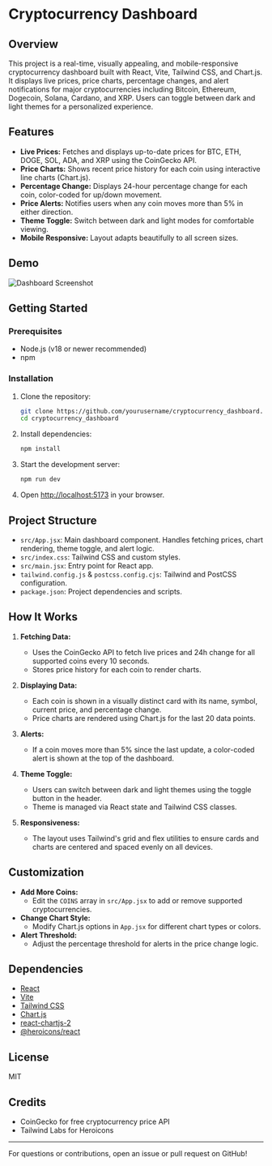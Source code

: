 
# Cryptocurrency Dashboard

## Overview
This project is a real-time, visually appealing, and mobile-responsive cryptocurrency dashboard built with React, Vite, Tailwind CSS, and Chart.js. It displays live prices, price charts, percentage changes, and alert notifications for major cryptocurrencies including Bitcoin, Ethereum, Dogecoin, Solana, Cardano, and XRP. Users can toggle between dark and light themes for a personalized experience.

## Features
- **Live Prices:** Fetches and displays up-to-date prices for BTC, ETH, DOGE, SOL, ADA, and XRP using the CoinGecko API.
- **Price Charts:** Shows recent price history for each coin using interactive line charts (Chart.js).
- **Percentage Change:** Displays 24-hour percentage change for each coin, color-coded for up/down movement.
- **Price Alerts:** Notifies users when any coin moves more than 5% in either direction.
- **Theme Toggle:** Switch between dark and light modes for comfortable viewing.
- **Mobile Responsive:** Layout adapts beautifully to all screen sizes.

## Demo
![Dashboard Screenshot](./assets/dashboard-demo.png) <!-- Add your own screenshot if available -->

## Getting Started

### Prerequisites
- Node.js (v18 or newer recommended)
- npm

### Installation
1. Clone the repository:
	```sh
	git clone https://github.com/yourusername/cryptocurrency_dashboard.git
	cd cryptocurrency_dashboard
	```
2. Install dependencies:
	```sh
	npm install
	```
3. Start the development server:
	```sh
	npm run dev
	```
4. Open [http://localhost:5173](http://localhost:5173) in your browser.

## Project Structure

- `src/App.jsx`: Main dashboard component. Handles fetching prices, chart rendering, theme toggle, and alert logic.
- `src/index.css`: Tailwind CSS and custom styles.
- `src/main.jsx`: Entry point for React app.
- `tailwind.config.js` & `postcss.config.cjs`: Tailwind and PostCSS configuration.
- `package.json`: Project dependencies and scripts.

## How It Works

1. **Fetching Data:**
	- Uses the CoinGecko API to fetch live prices and 24h change for all supported coins every 10 seconds.
	- Stores price history for each coin to render charts.

2. **Displaying Data:**
	- Each coin is shown in a visually distinct card with its name, symbol, current price, and percentage change.
	- Price charts are rendered using Chart.js for the last 20 data points.

3. **Alerts:**
	- If a coin moves more than 5% since the last update, a color-coded alert is shown at the top of the dashboard.

4. **Theme Toggle:**
	- Users can switch between dark and light themes using the toggle button in the header.
	- Theme is managed via React state and Tailwind CSS classes.

5. **Responsiveness:**
	- The layout uses Tailwind's grid and flex utilities to ensure cards and charts are centered and spaced evenly on all devices.

## Customization

- **Add More Coins:**
  - Edit the `COINS` array in `src/App.jsx` to add or remove supported cryptocurrencies.
- **Change Chart Style:**
  - Modify Chart.js options in `App.jsx` for different chart types or colors.
- **Alert Threshold:**
  - Adjust the percentage threshold for alerts in the price change logic.

## Dependencies
- [React](https://react.dev/)
- [Vite](https://vitejs.dev/)
- [Tailwind CSS](https://tailwindcss.com/)
- [Chart.js](https://www.chartjs.org/)
- [react-chartjs-2](https://github.com/reactchartjs/react-chartjs-2)
- [@heroicons/react](https://github.com/tailwindlabs/heroicons)

## License
MIT

## Credits
- CoinGecko for free cryptocurrency price API
- Tailwind Labs for Heroicons

---
For questions or contributions, open an issue or pull request on GitHub!
